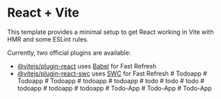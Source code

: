 # React + Vite

This template provides a minimal setup to get React working in Vite with HMR and some ESLint rules.

Currently, two official plugins are available:

- [@vitejs/plugin-react](https://github.com/vitejs/vite-plugin-react/blob/main/packages/plugin-react/README.md) uses [Babel](https://babeljs.io/) for Fast Refresh
- [@vitejs/plugin-react-swc](https://github.com/vitejs/vite-plugin-react-swc) uses [SWC](https://swc.rs/) for Fast Refresh
#   T o d o a p p  
 #   T o d o a p p  
 #   T o d o a p p  
 #   t o d o a p p  
 #   t o d o a p p  
 #   t o d o  
 #   t o d o  
 #   t o d o  
 #   t o d o a p p  
 #   t o d o a p p  
 #   t o d o a p p  
 #   T o d o - A p p  
 #   T o d o - A p p  
 #   T o d o - A p p  
 